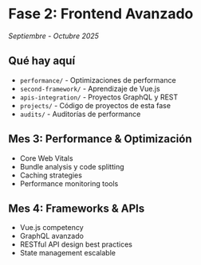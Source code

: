 # Fase 2: Frontend Avanzado

_Septiembre - Octubre 2025_

## Qué hay aquí

- `performance/` - Optimizaciones de performance
- `second-framework/` - Aprendizaje de Vue.js
- `apis-integration/` - Proyectos GraphQL y REST
- `projects/` - Código de proyectos de esta fase
- `audits/` - Auditorías de performance

## Mes 3: Performance & Optimización

- Core Web Vitals
- Bundle analysis y code splitting
- Caching strategies
- Performance monitoring tools

## Mes 4: Frameworks & APIs

- Vue.js competency
- GraphQL avanzado
- RESTful API design best practices
- State management escalable
